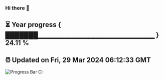### Hi there 👋
⏳ Year progress { ███████▁▁▁▁▁▁▁▁▁▁▁▁▁▁▁▁▁▁▁▁▁▁▁ } 24.11 %
---
⏰ Updated on Fri, 29 Mar 2024 06:12:33 GMT
---

![Progress Bar CI](https://github.com/DexterZzz1010/DexterZzz1010/workflows/Progress%20Bar%20CI/badge.svg)
